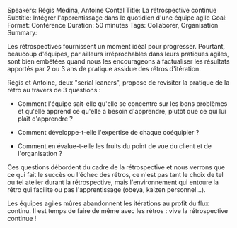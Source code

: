 Speakers: Régis Medina, Antoine Contal
Title: La rétrospective continue
Subtitle: Intégrer l'apprentissage dans le quotidien d'une équipe agile
Goal: 
Format: Conférence
Duration: 50 minutes
Tags: Collaborer, Organisation
Summary: 

Les rétrospectives fournissent un moment idéal pour progresser. Pourtant, beaucoup d'équipes, par ailleurs irréprochables dans leurs pratiques agiles, sont bien embêtées quand nous les encourageons à factualiser les résultats apportés par 2 ou 3 ans de pratique assidue des rétros d'itération.

Régis et Antoine, deux "serial leaners", propose de revisiter la pratique de la rétro au travers de 3 questions :

* Comment l'équipe sait-elle qu'elle se concentre sur les bons problèmes et qu'elle apprend ce qu'elle a besoin d'apprendre, plutôt que ce qui lui plaît d'apprendre ?

* Comment développe-t-elle l'expertise de chaque coéquipier ?

* Comment en évalue-t-elle les fruits du point de vue du client et de l'organisation ?

Ces questions débordent du cadre de la rétrospective et nous verrons que ce qui fait le succès ou l'échec des rétros, ce n'est pas tant le choix de tel ou tel atelier durant la rétrospective, mais l'environnement qui entoure la rétro qui facilite ou pas l'apprentissage (obeya, kaizen personnel...).

Les équipes agiles mûres abandonnent les itérations au profit du flux continu. Il est temps de faire de même avec les rétros : vive la rétrospective continue !
